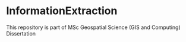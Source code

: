 # InformationExtraction
This repository is part of MSc Geospatial Science (GIS and Computing) Dissertation 
